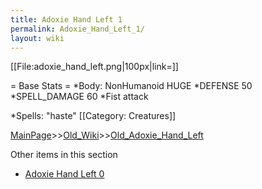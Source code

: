 ```yaml
---
title: Adoxie Hand Left 1
permalink: Adoxie_Hand_Left_1/
layout: wiki
---
```

[[File:adoxie_hand_left.png|100px|link=]]

= Base Stats =
*Body: NonHumanoid HUGE
*DEFENSE 50 
*SPELL_DAMAGE 60
*Fist attack 

*Spells:  &quot;haste&quot; 
[[Category: Creatures]]

[MainPage](/keeperrl_wiki/ "wikilink")>>[Old_Wiki](/keeperrl_wiki/Old_Wiki "wikilink")>>[Old_Adoxie_Hand_Left](/keeperrl_wiki/Old_Adoxie_Hand_Left "wikilink")

Other items in this section
-    [Adoxie Hand Left 0](/keeperrl_wiki/Adoxie_Hand_Left_0 "wikilink")
